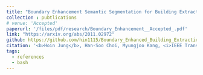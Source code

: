 ```yaml
---
title: "Boundary Enhancement Semantic Segmentation for Building Extraction from Remote Sensed Image"
collection : pubtlications
# venue: 'Accepted'
paperurl: '/files/pdf/research/Boundary_Enhancement__Accepted_.pdf'
link: "https://arxiv.org/abs/2011.02972"
github: https://github.com/hin1115/Boundary_Enhanced_Building_Extraction
citation: '<b>Hoin Jung</b>, Han-Soo Choi, Myungjoo Kang, <i>IEEE Transactions on Geoscience and Remote sensing</i>'
tags:
  - references
  - bash
---
```

